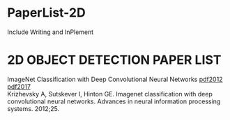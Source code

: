 # PaperList-2D
Include Writing and InPlement

# 2D OBJECT DETECTION PAPER LIST
ImageNet Classification with Deep Convolutional Neural Networks [pdf2012](https://proceedings.neurips.cc/paper/2012/file/c399862d3b9d6b76c8436e924a68c45b-Paper.pdf) [pdf2017](https://sci-hub.st/10.1145/3065386)  
Krizhevsky A, Sutskever I, Hinton GE. Imagenet classification with deep convolutional neural networks. Advances in neural information processing systems. 2012;25.
